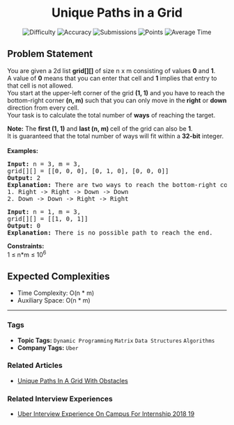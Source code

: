 <h1 align="center">Unique Paths in a Grid</h1>

<p align="center">
  <img alt="Difficulty" title="Difficulty" src="https://custom-icon-badges.demolab.com/badge/Difficulty: Medium-1F222E?style=for-the-badge&logoColor=white&logo=fire"/>
  <img alt="Accuracy" title="Accuracy" src="https://custom-icon-badges.demolab.com/badge/Accuracy: 50.47%25-1F222E?style=for-the-badge&logoColor=white&logo=target"/>
  <img alt="Submissions" title="Submissions" src="https://custom-icon-badges.demolab.com/badge/Submissions: 54K+-1F222E?style=for-the-badge&logoColor=white&logo=repo"/>
  <img alt="Points" title="Points" src="https://custom-icon-badges.demolab.com/badge/Points: 4-1F222E?style=for-the-badge&logoColor=white&logo=award"/>
  <img alt="Average Time" title="Average Time" src="https://custom-icon-badges.demolab.com/badge/Average%20Time: N/A-1F222E?style=for-the-badge&logoColor=white&logo=clock"/>
</p>

## Problem Statement

You are given a 2d list <b>grid[][]</b> of size n x m consisting of values <b>0</b> and <b>1</b>.<br>A value of <b>0</b> means that you can enter that cell and <b>1</b> implies that entry to that cell is not allowed. <br>You start at the upper-left corner of the grid <b>(1, 1)</b> and you have to reach the bottom-right corner <b>(n, m)</b> such that you can only move in the<b> right</b> or <b>down</b> direction from every cell. <br>Your task is to calculate the total number of <b>ways</b> of reaching the target.<br>

<b>Note:</b> The <b>first (1, 1)</b> and <b>last (n, m) </b>cell of the grid can also be <b>1</b>.<br>It is guaranteed that the total number of ways<b> </b>will fit within a <b>32-bit</b> integer.<br><br><b>Examples:</b>

<pre><b>Input: </b>n = 3, m = 3,
grid[][] = [[0, 0, 0], [0, 1, 0], [0, 0, 0]]
<b>Output: </b>2
<b>Explanation: </b>There are two ways to reach the bottom-right corner:
1. Right -> Right -> Down -> Down<br>2. Down -> Down -> Right -> Right</pre>

<pre><b>Input: </b>n = 1, m = 3,
grid[][] = [[1, 0, 1]]
<b>Output: </b>0
<b>Explanation: </b>There is no possible path to reach the end.
</pre>

<b>Constraints:</b><br>1 ≤ n*m ≤ 10<sup>6</sup>

## Expected Complexities
- Time Complexity: O(n * m)
- Auxiliary Space: O(n * m)

<hr>

### Tags
- **Topic Tags:** `Dynamic Programming` `Matrix` `Data Structures` `Algorithms`
- **Company Tags:** `Uber`

### Related Articles
- [Unique Paths In A Grid With Obstacles](https://www.geeksforgeeks.org/unique-paths-in-a-grid-with-obstacles/)

### Related Interview Experiences
- [Uber Interview Experience On Campus For Internship 2018 19](https://www.geeksforgeeks.org/uber-interview-experience-on-campus-for-internship-2018-19/)
